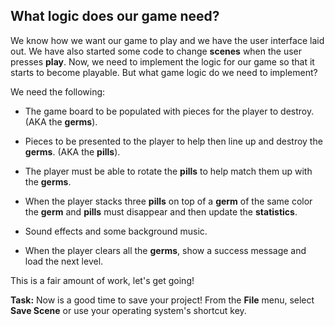 ## What logic does our game need?
We know how we want our game to play and we have the user interface laid out. We have also started some code to change __scenes__ when the user presses __play__. Now, we need to implement the logic for our game so that it starts to become playable. But what game logic do we need to implement?

We need the following:
* The game board to be populated with pieces for the player to destroy. (AKA the __germs__).

* Pieces to be presented to the player to help then line up and destroy the __germs__. (AKA the __pills__).

* The player must be able to rotate the __pills__ to help match them up with the __germs__.

* When the player stacks three __pills__ on top of a __germ__ of the same color the __germ__ and __pills__ must disappear and then update the __statistics__.

* Sound effects and some background music.

* When the player clears all the __germs__, show a success message and load the next level.

This is a fair amount of work, let's get going!

__Task:__ Now is a good time to save your project! From the __File__ menu, select __Save Scene__ or use your operating system's shortcut key.
